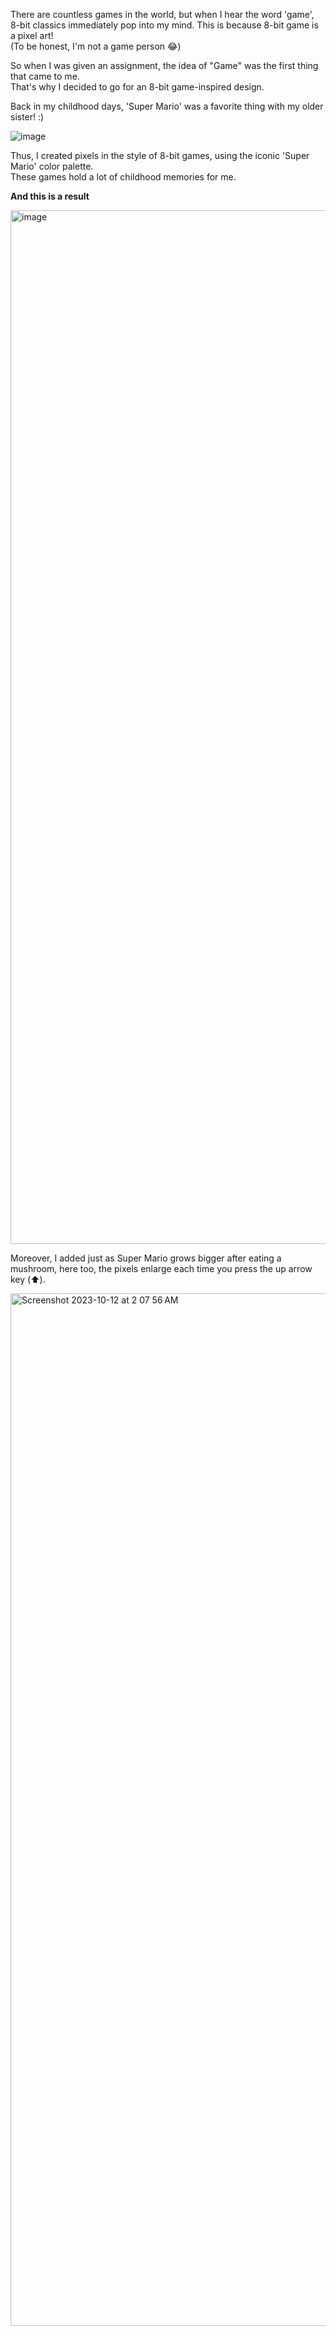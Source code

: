There are countless games in the world, but when I hear the word 'game',  
8-bit classics immediately pop into my mind. This is because 8-bit game is a pixel art!  
(To be honest, I'm not a game person 😂)

So when I was given an assignment, the idea of "Game" was the first thing that came to me.  
That's why I decided to go for an 8-bit game-inspired design.

Back in my childhood days, 'Super Mario' was a favorite thing with my older sister! :)


![image](https://github.com/HANNAHYEKIM/hello-world-25/assets/145718273/49aae29a-559c-4c8a-aa47-cf01eef349d2)  


Thus, I created pixels in the style of 8-bit games, using the iconic 'Super Mario' color palette.  
These games hold a lot of childhood memories for me.

**And this is a result**

<img width="1654" alt="image" src="https://github.com/HANNAHYEKIM/hello-world-25/assets/145718273/ce6cf20b-30d4-4a06-9938-ebae74eb7b03">  

Moreover, I added just as Super Mario grows bigger after eating a mushroom, here too, the pixels enlarge each time you press the up arrow key (⬆️).  

<img width="1652" alt="Screenshot 2023-10-12 at 2 07 56 AM" src="https://github.com/HANNAHYEKIM/hello-world-25/assets/145718273/67ae7778-fdda-4cb2-900e-e7abf05560eb">
